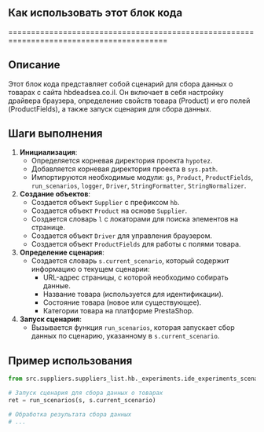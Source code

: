 ## Как использовать этот блок кода
=========================================================================================

Описание
-------------------------
Этот блок кода представляет собой сценарий для сбора данных о товарах с сайта hbdeadsea.co.il. Он включает в себя настройку драйвера браузера, определение свойств товара (Product) и его полей (ProductFields), а также запуск сценария для сбора данных.

Шаги выполнения
-------------------------
1. **Инициализация**: 
   - Определяется корневая директория проекта `hypotez`.
   - Добавляется корневая директория проекта в `sys.path`.
   - Импортируются необходимые модули: `gs`, `Product`, `ProductFields`, `run_scenarios`, `logger`, `Driver`, `StringFormatter`, `StringNormalizer`.
2. **Создание объектов**:
   - Создается объект `Supplier` с префиксом `hb`.
   - Создается объект `Product` на основе `Supplier`.
   - Создается словарь `l` с локаторами для поиска элементов на странице.
   - Создается объект `Driver` для управления браузером.
   - Создается объект `ProductFields` для работы с полями товара.
3. **Определение сценария**: 
   - Создается словарь `s.current_scenario`, который содержит информацию о текущем сценарии:
     - URL-адрес страницы, с которой необходимо собирать данные.
     - Название товара (используется для идентификации).
     - Состояние товара (новое или существующее).
     - Категории товара на платформе PrestaShop.
4. **Запуск сценария**:
   - Вызывается функция `run_scenarios`, которая запускает сбор данных по сценарию, указанному в `s.current_scenario`.

Пример использования
-------------------------

```python
from src.suppliers.suppliers_list.hb._experiments.ide_experiments_scenario_ import s, run_scenarios

# Запуск сценария для сбора данных о товарах 
ret = run_scenarios(s, s.current_scenario)

# Обработка результата сбора данных
# ...
```